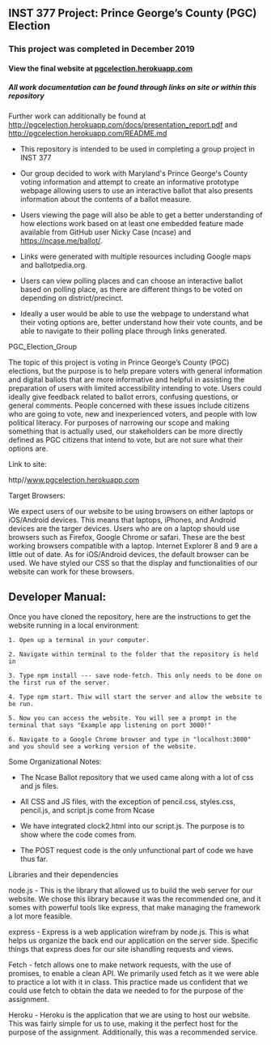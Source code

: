## INST 377 Project: Prince George’s County (PGC) Election

### This project was completed in December 2019

#### View the final website at [pgcelection.herokuapp.com](https://pgcelection.herokuapp.com/)

##### All work documentation can be found through links on site or within this repository

Further work can additionally be found at http://pgcelection.herokuapp.com/docs/presentation_report.pdf and http://pgcelection.herokuapp.com/README.md

- This repository is intended to be used in completing a group project in INST 377

- Our group decided to work with Maryland's Prince George's County voting information and attempt to create an informative         prototype webpage allowing users to use an interactive ballot that also presents information about the contents of a ballot      measure.

- Users viewing the page will also be able to get a better understanding of how elections work based on at least one 
  embedded feature made available from GitHub user Nicky Case (ncase) and https://ncase.me/ballot/.

- Links were generated with multiple resources including Google maps and ballotpedia.org. 

- Users can view polling places and can choose an interactive ballot based on polling place, 
  as there are different things to be voted on depending on district/precinct.

- Ideally a user would be able to use the webpage to understand what their voting options are, better understand how 
  their vote counts, and be able to navigate to their polling place through links generated.


PGC_Election_Group

The topic of this project is voting in Prince George’s County (PGC) elections, but the purpose is to help prepare voters with general information and digital ballots that are more informative and helpful in assisting the preparation of users with limited accessibility intending to vote. Users could ideally give feedback related to ballot errors, confusing questions, or general comments. People concerned with these issues include citizens who are going to vote, new and inexperienced voters, and people with low political literacy. For purposes of narrowing our scope and making something that is actually used, our stakeholders can be more directly defined as PGC citizens that intend to vote, but are not sure what their options are.

Link to site:

http//www.pgcelection.herokuapp.com

Target Browsers:

We expect users of our website to be using browsers on either laptops or iOS/Android devices. This means that laptops, iPhones, and Android devices are the targer devices. Users who are on a laptop should use browsers such as Firefox, Google Chrome or safari. These are the best working browsers compatible with a laptop. Internet Explorer 8 and 9 are a little out of date. As for iOS/Android devices, the default browser can be used.  We have styled our CSS so that the display and functionalities of our website can work for these browsers. 

## Developer Manual:



Once you have cloned the repository, here are the instructions to get the website running in a local environment:
    
    1. Open up a terminal in your computer.

    2. Navigate within terminal to the folder that the repository is held in

    3. Type npm install --- save node-fetch. This only needs to be done on the first run of the server.

    4. Type npm start. Thiw will start the server and allow the website to be run.

    5. Now you can access the website. You will see a prompt in the terminal that says "Example app listening on port 3000!"

    6. Navigate to a Google Chrome browser and type in "localhost:3000" and you should see a working version of the website.

Some Organizational Notes:

- The Ncase Ballot repository that we used came along with a lot of css and js files. 

- All CSS and JS files, with the exception of pencil.css, styles.css, pencil.js, and script.js come from Ncase

- We have integrated clock2.html into our script.js. The purpose is to show where the code comes from.

- The POST request code is the only unfunctional part of code we have thus far.


Libraries and their dependencies

node.js - This is the library that allowed us to build the web server for our website. We chose this
library because it was the recommended one, and it somes with powerful tools like express, that make managing
the framework a lot more feasible.


express - Express is a web application wirefram by node.js. This is what helps us organize the back end
our application on the server side. Specific things that express does for our site ishandling requests and 
views. 


Fetch - fetch allows one to make network requests, with the use of promises, to enable a clean API.
We primarily used fetch as it we were able to practice a lot with it in class. This practice made us
confident that we could use fetch to obtain the data we needed to for the purpose of the assignment. 


Heroku - Heroku is the application that we are using to host our website. This was fairly simple for 
us to use, making it the perfect host for the purpose of the assignment. Additionally, this was a recommended
service.
